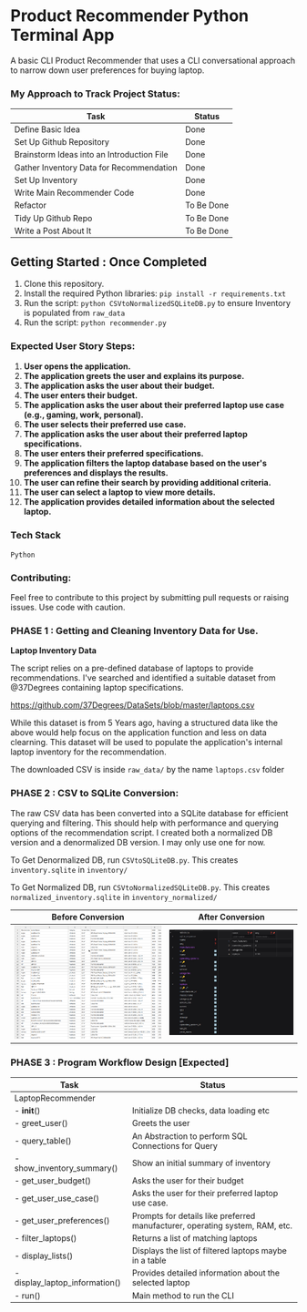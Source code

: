 # Product Recommender Python Terminal App
 A basic CLI Product Recommender that uses a CLI conversational approach to narrow down user preferences for buying laptop.

### My Approach to Track Project Status:

| Task | Status |
|---|---|
| Define Basic Idea | Done |
| Set Up Github Repository | Done |
| Brainstorm Ideas into an Introduction File | Done |
| Gather Inventory Data for Recommendation | Done |
| Set Up Inventory | Done |
| Write Main Recommender Code | Done |
| Refactor | To Be Done |
| Tidy Up Github Repo | To Be Done |
| Write a Post About It | To Be Done |

## Getting Started : Once Completed
1. Clone this repository.
2. Install the required Python libraries: `pip install -r requirements.txt`
3. Run the script: `python CSVtoNormalizedSQLiteDB.py` to ensure Inventory is populated from `raw_data`
3. Run the script: `python recommender.py`

### Expected User Story Steps:

1. **User opens the application.**
2. **The application greets the user and explains its purpose.**
3. **The application asks the user about their budget.**
4. **The user enters their budget.**
5. **The application asks the user about their preferred laptop use case (e.g., gaming, work, personal).**
6. **The user selects their preferred use case.**
7. **The application asks the user about their preferred laptop specifications.**
8. **The user enters their preferred specifications.**
9. **The application filters the laptop database based on the user's preferences and displays the results.**
10. **The user can refine their search by providing additional criteria.**
11. **The user can select a laptop to view more details.**
12. **The application provides detailed information about the selected laptop.**

### Tech Stack
``` 
Python
```

### Contributing:
Feel free to contribute to this project by submitting pull requests or raising issues.
Use code with caution.

###  PHASE 1 : Getting and Cleaning Inventory Data for Use. 

**Laptop Inventory Data**

The script relies on a pre-defined database of laptops to provide recommendations. I've searched and identified a suitable dataset  from @37Degrees containing laptop specifications. 

https://github.com/37Degrees/DataSets/blob/master/laptops.csv

While this dataset is from 5 Years ago, having a structured data like the above would help focus on the application function and less on data clearning. This dataset will be used to populate the application's internal laptop inventory for the recommendation.

The downloaded CSV is inside ```raw_data/``` by the name ```laptops.csv``` folder

###  PHASE 2 : CSV to SQLite Conversion:

The raw CSV data has been converted into a SQLite database for efficient querying and filtering. This should help with performance and querying options of the recommendation script. I created both a normalized DB version and a denormalized DB version. I may only use one for now. 

To Get Denormalized DB, run `CSVtoSQLiteDB.py`. This creates `inventory.sqlite` in `inventory/`

To Get Normalized DB, run `CSVtoNormalizedSQLiteDB.py`. This creates `normalized_inventory.sqlite` in `inventory_normalized/`

| Before Conversion | After Conversion |
|---|---|
| ![Image of CSV file](media/CSVBeforeProcessing.png) | ![Image of SQLite database](media/CSVtoSQLiteDB.jpg) |

### PHASE 3 : Program Workflow Design [Expected]

| Task | Status |
|---|---|
| LaptopRecommender | 
| - __init__() | Initialize DB checks, data loading etc |
| - greet_user() | Greets the user | 
| - query_table() | An Abstraction to perform SQL Connections for Query | 
| - show_inventory_summary() |  Show an initial summary of inventory |
| - get_user_budget() | Asks the user for their budget  |
| - get_user_use_case() | Asks the user for their preferred laptop use case. |
| - get_user_preferences() | Prompts for details like preferred manufacturer, operating system, RAM, etc. |
| - filter_laptops() | Returns a list of matching laptops |
| - display_lists() | Displays the list of filtered laptops maybe in a table |
| - display_laptop_information() | Provides detailed information about the selected laptop |
| - run() | Main method to run the CLI |

